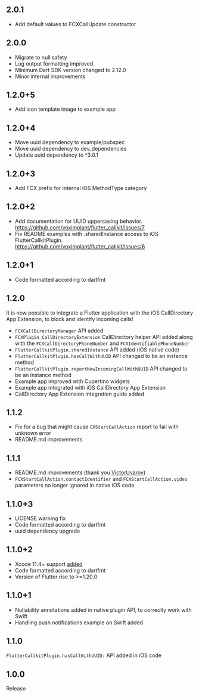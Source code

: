 ## 2.0.1
- Add default values to FCXCallUpdate constructor

## 2.0.0
- Migrate to null safety
- Log output formatting improved
- Minimum Dart SDK version changed to 2.12.0
- Minor internal improvements

## 1.2.0+5
- Add icon template image to example app

## 1.2.0+4
- Move uuid dependency to example/pubspec
- Move uuid dependency to dev_dependencies
- Update uuid dependency to ^3.0.1

## 1.2.0+3
- Add FCX prefix for internal iOS MethodType category

## 1.2.0+2
- Add documentation for UUID uppercasing behavior. https://github.com/voximplant/flutter_callkit/issues/7
- Fix README examples with .sharedInstance access to iOS FlutterCallkitPlugin. https://github.com/voximplant/flutter_callkit/issues/6

## 1.2.0+1
- Code formatted according to dartfmt

## 1.2.0
It is now possible to integrate a Flutter application with the iOS CallDirectory App Extension,
to block and identify incoming calls!
- `FCXCallDirectoryManager` API added
- `FCXPlugin_CallDirectoryExtension` CallDirectory helper API added along 
  with the `FCXCallDirectoryPhoneNumber` and `FCXIdentifiablePhoneNumber`
- `FlutterCallkitPlugin.sharedInstance` API added (iOS native code)
- `FlutterCallkitPlugin.hasCallWithUUID` API changed to be an instance method
- `FlutterCallkitPlugin.reportNewIncomingCallWithUUID` API changed to be an instance method
- Example app improved with Cupertino widgets
- Example app integrated with iOS CallDirectory App Extension
- CallDirectory App Extension integration guide added

## 1.1.2
- Fix for a bug that might cause `CXStartCallAction` report to fail with unknown error
- README.md improvements

## 1.1.1
- README.md improvements (thank you [VictorUvarov](https://github.com/voximplant/flutter_callkit/pull/5))
- `FCXStartCallAction.contactIdentifier` and `FCXStartCallAction.video` parameters no longer ignored in native iOS code

## 1.1.0+3
- LICENSE warning fix
- Code formatted according to dartfmt
- uuid dependency upgrade

## 1.1.0+2
- Xcode 11.4+ support [added](https://flutter.dev/docs/development/ios-project-migration)
- Code formatted according to dartfmt
- Version of Flutter rise to >=1.20.0

## 1.1.0+1
- Nullability annotations added in native plugin API, to correctly work with Swift
- Handling push notifications example on Swift added

## 1.1.0
`FlutterCallkitPlugin.hasCallWithUUID:` API added in iOS code

## 1.0.0
Release